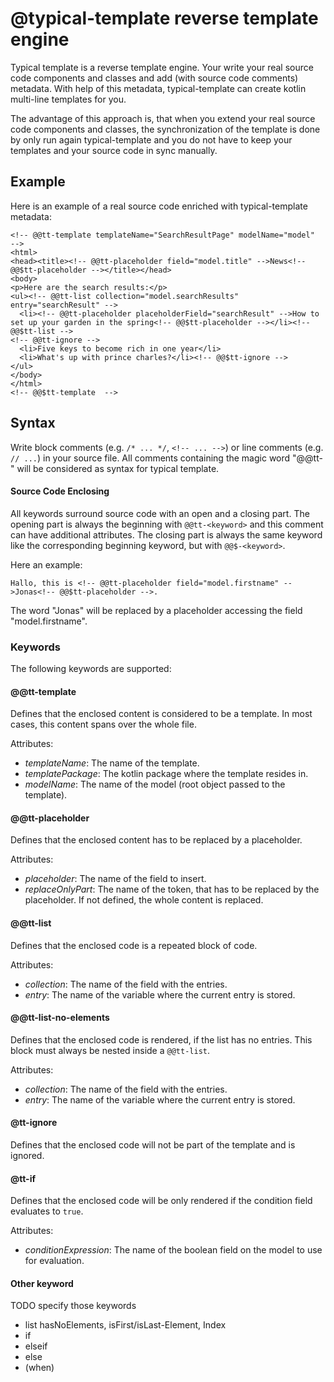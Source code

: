 # @typical-template reverse template engine

Typical template is a reverse template engine. Your write your real source code components and classes and add (with source code comments) metadata. With help of this metadata, typical-template can create kotlin multi-line templates for you.

The advantage of this approach is, that when you extend your real source code components and classes, the synchronization of the template is done by only run again typical-template and you do not have to keep your templates and your source code in sync manually.

## Example

Here is an example of a real source code enriched with typical-template metadata:

```
<!-- @@tt-template templateName="SearchResultPage" modelName="model"  -->
<html>
<head><title><!-- @@tt-placeholder field="model.title" -->News<!-- @@$tt-placeholder --></title></head>
<body>
<p>Here are the search results:</p>
<ul><!-- @@tt-list collection="model.searchResults" entry="searchResult" -->
  <li><!-- @@tt-placeholder placeholderField="searchResult" -->How to set up your garden in the spring<!-- @@$tt-placeholder --></li><!-- @@$tt-list -->
<!-- @@tt-ignore -->
  <li>Five keys to become rich in one year</li>
  <li>What's up with prince charles?</li><!-- @@$tt-ignore -->
</ul>
</body>
</html>
<!-- @@$tt-template  -->
```

## Syntax

Write block comments (e.g. `/* ... */`, `<!-- ... -->`) or line comments (e.g. `// ...`) in your source file. All comments containing the magic word "@@tt-" will be considered as syntax for typical template.

#### Source Code Enclosing

All keywords surround source code with an open and a closing part.
The opening part is always the beginning with `@@tt-<keyword>` and this comment can have additional attributes.
The closing part is always the same keyword like the corresponding beginning keyword, but with `@@$-<keyword>`.

Here an example:

```
Hallo, this is <!-- @@tt-placeholder field="model.firstname" -->Jonas<!-- @@$tt-placeholder -->.
```

The word "Jonas" will be replaced by a placeholder accessing the field "model.firstname".

### Keywords

The following keywords are supported:


####  @@tt-template

Defines that the enclosed content is considered to be a template. In most cases, this content spans over the whole file.

Attributes:
* *templateName*: The name of the template.
* *templatePackage*: The kotlin package where the template resides in.
* *modelName*: The name of the model (root object passed to the template).

#### @@tt-placeholder

Defines that the enclosed content has to be replaced by a placeholder.

Attributes:
* *placeholder*: The name of the field to insert.
* *replaceOnlyPart*: The name of the token, that has to be replaced by the placeholder. If not defined, the whole content is replaced.

#### @@tt-list

Defines that the enclosed code is a repeated block of code.

Attributes:
* *collection*: The name of the field with the entries.
* *entry*: The name of the variable where the current entry is stored.

#### @@tt-list-no-elements

Defines that the enclosed code is rendered, if the list has no entries.
This block must always be nested inside a `@@tt-list`.

Attributes:
* *collection*: The name of the field with the entries.
* *entry*: The name of the variable where the current entry is stored.

#### @tt-ignore

Defines that the enclosed code will not be part of the template and is ignored.

#### @tt-if

Defines that the enclosed code will be only rendered if the condition field evaluates to `true`.

Attributes:
* *conditionExpression*: The name of the boolean field on the model to use for evaluation.

#### Other keyword
TODO specify those keywords
* list hasNoElements, isFirst/isLast-Element, Index
* if
* elseif
* else
* (when)

